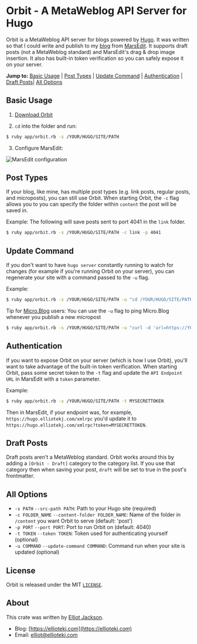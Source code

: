 # Orbit - A MetaWeblog API Server for Hugo

Orbit is a MetaWeblog API server for blogs powered by
[Hugo](https://gohugo.io). It was written so that I could write and publish to
my [blog](https://elliotekj.com) from
[MarsEdit](https://www.red-sweater.com/marsedit/). It supports draft posts (not
a MetaWeblog standard) and MarsEdit's drag & drop image insertion. It also has
built-in token verification so you can safely expose it on your server.

**Jump to:** [Basic Usage](https://github.com/elliotekj/orbit#basic-usage) | [Post Types](https://github.com/elliotekj/orbit#post-types) | [Update Command](https://github.com/elliotekj/orbit#update-command) | [Authentication](https://github.com/elliotekj/orbit#authentication) | [Draft Posts](https://github.com/elliotekj/orbit#draft-posts)| [All Options](https://github.com/elliotekj/orbit#all-options)

## Basic Usage

1. [Download Orbit](https://github.com/elliotekj/orbit/archive/master.zip)

2. `cd` into the folder and run:

```sh
$ ruby app/orbit.rb -s /YOUR/HUGO/SITE/PATH
```

3. Configure MarsEdit:

![MarsEdit configuration](https://github.com/elliotekj/orbit/blob/master/.README/marsedit.png)


## Post Types

If your blog, like mine, has multiple post types (e.g. link posts, regular
posts, and microposts), you can still use Orbit. When starting Orbit, the `-c`
flag allows you to you can specify the folder within `content` the post will be
saved in.

Example: The following will save posts sent to port 4041 in the `link` folder.

```sh
$ ruby app/orbit.rb -s /YOUR/HUGO/SITE/PATH -c link -p 4041
```

## Update Command

If you don't want to have `hugo server` constantly running to watch for changes
(for example if you're running Orbit on your server), you can regenerate your
site with a command passed to the `-u` flag.

Example:

```sh
$ ruby app/orbit.rb -s /YOUR/HUGO/SITE/PATH -u "cd /YOUR/HUGO/SITE/PATH && hugo"
```

Tip for [Micro.Blog](https://micro.blog) users: You can use the `-u` flag to ping Micro.Blog whenever you publish a new micropost

```sh
$ ruby app/orbit.rb -s /YOUR/HUGO/SITE/PATH -u "curl -d 'url=https://YOURSITE.com/microposts.json' -X POST http://micro.blog/ping"
```

## Authentication

If you want to expose Orbit on your server (which is how I use Orbit), you'll
want to take advantage of the built-in token verification. When starting Orbit,
pass some secret token to the `-t` flag and update the `API Endpoint URL` in
MarsEdit with a `token` parameter.

Example:

```sh
$ ruby app/orbit.rb -s /YOUR/HUGO/SITE/PATH -t MYSECRETTOKEN
```

Then in MarsEdit, if your endpoint was, for example,
`https://hugo.elliotekj.com/xmlrpc` you'd update it to
`https://hugo.elliotekj.com/xmlrpc?token=MYSECRETTOKEN`.

## Draft Posts

Draft posts aren't a MetaWeblog standard. Orbit works around this by adding
a `[Orbit - Draft]` category to the category list. If you use that category
then when saving your post, `draft` will be set to true in the post's
frontmatter.

## All Options

- `-s PATH` `--src-path PATH`: Path to your Hugo site (required)
- `-c FOLDER_NAME` `--content-folder FOLDER_NAME`: Name of the folder in `/content` you want Orbit to serve (default: 'post')
- `-p PORT` `--port PORT`: Port to run Orbit on (default: 4040)
- `-t TOKEN` `--token TOKEN`: Token used for authenticating yourself (optional)
- `-u COMMAND` `--update-command COMMAND`: Command run when your site is updated (optional)

## License

Orbit is released under the MIT [`LICENSE`](https://github.com/elliotekj/orbit/blob/master/LICENSE).

## About

This crate was written by [Elliot Jackson](https://elliotekj.com).

- Blog: [https://elliotekj.com](https://elliotekj.com)
- Email: elliot@elliotekj.com
